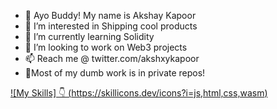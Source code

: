 - 👋 Ayo Buddy! My name is Akshay Kapoor
- 👀 I’m interested in Shipping cool products
- 🌱 I’m currently learning Solidity
- 💞️ I’m looking to work on Web3 projects
- 📫 Reach me @ twitter.com/akshxykapoor
- 🧿Most of my dumb work is in private repos!

[![My Skills] 👇
(https://skillicons.dev/icons?i=js,html,css,wasm)](https://skillicons.dev)
<!---
Akshay-Kapoor/Akshay-Kapoor is a ✨ special ✨ repository because its `README.md` (this file) appears on your GitHub profile.
You can click the Preview link to take a look at your changes.
--->
